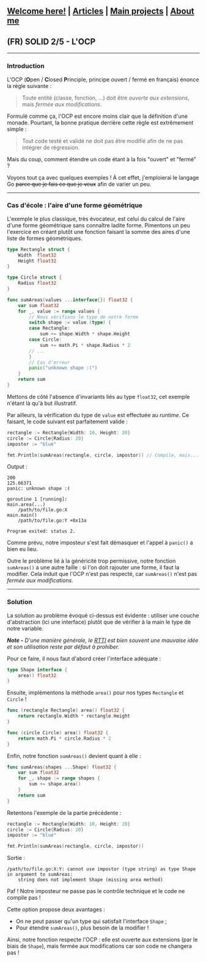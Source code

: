 ## [Welcome here!](https://vpenando.github.io) | [Articles](https://vpenando.github.io/articles.html) | [Main projects](https://vpenando.github.io/projects.html) | [About me](https://vpenando.github.io/about.html)

## (FR) SOLID 2/5 - L'OCP

---

### Introduction

L'OCP (**O**pen / **C**losed **P**rinciple, principe ouvert / fermé en français) énonce la règle suivante :
> Toute entité (classe, fonction, ...) doit être *ouverte aux extensions*, mais *fermée aux modifications*.

Formulé comme ça, l'OCP est encore moins clair que la définition d'une monade. Pourtant, la bonne pratique derrière cette règle est extrêmement simple :
> Tout code testé et validé ne doit pas être modifié afin de ne pas intégrer de régression.

Mais du coup, comment étendre un code étant à la fois "ouvert" et "fermé" ?

Voyons tout ça avec quelques exemples ! À cet effet, j'emploierai le langage Go ~~parce que je fais ce que je veux~~ afin de varier un peu.

---

### Cas d'école : l'aire d'une forme géométrique

L'exemple le plus classique, très évocateur, est celui du calcul de l'aire d'une forme géométrique sans connaître ladite forme.
Pimentons un peu l'exercice en créant plutôt une fonction faisant la somme des aires d'une liste de formes géométriques.
```go
type Rectangle struct {
    Width  float32
    Height float32
}

type Circle struct {
    Radius float32
}

func sumAreas(values ...interface{}) float32 {
    var sum float32
    for _, value := range values {
        // Nous vérifions le type de notre forme
        switch shape := value.(type) {
        case Rectangle:
            sum += shape.Width * shape.Height
        case Circle:
            sum += math.Pi * shape.Radius * 2
        // ...
        }
        // Cas d'erreur
        panic("unknown shape :(")
    }
    return sum
}
```
Mettons de côté l'absence d'invariants liés au type `float32`, cet exemple n'étant là qu'à but illustratif.

Par ailleurs, la vérification du type de `value` est effectuée au *runtime*. Ce faisant, le code suivant est parfaitement valide :
```go
rectangle := Rectangle{Width: 10, Height: 20}
circle := Circle{Radius: 20}
impostor := "blue"

fmt.Println(sumAreas(rectangle, circle, impostor)) // Compile, mais...
```
Output :
```
200
125.66371
panic: unknown shape :(

goroutine 1 [running]:
main.area(...)
	/path/to/file.go:X
main.main()
	/path/to/file.go:Y +0x13a

Program exited: status 2.
```
Comme prévu, notre imposteur s'est fait démasquer et l'appel à `panic()` a bien eu lieu.

Outre le problème lié à la généricité trop permissive, notre fonction `sumAreas()` a une autre faille : si l'on doit rajouter une forme, il faut la modifier.
Cela induit que l'OCP n'est pas respecté, car `sumAreas()` n'est pas *fermée aux modifications*.

--- 

### Solution

La solution au problème évoqué ci-dessus est évidente : utiliser une couche d'abstraction (ici une interface) plutôt que de vérifier à la main le type de notre variable.

***Note -** D'une manière générale, le [RTTI](https://en.wikipedia.org/wiki/Run-time_type_information) est bien souvent une mauvaise idée et son utilisation reste par défaut à prohiber.*

Pour ce faire, il nous faut d'abord créer l'interface adéquate :
```go
type Shape interface {
    area() float32
}
```
Ensuite, implémentons la méthode `area()` pour nos types `Rectangle` et `Circle` !
```go
func (rectangle Rectangle) area() float32 {
    return rectangle.Width * rectangle.Height
}

func (circle Circle) area() float32 {
    return math.Pi * circle.Radius * 2
}
```
Enfin, notre fonction `sumAreas()` devient quant à elle :
```go
func sumAreas(shapes ...Shape) float32 {
    var sum float32
    for _, shape := range shapes {
        sum += shape.area()
    }
    return sum
}
```
Retentons l'exemple de la partie précédente :
```go
rectangle := Rectangle{Width: 10, Height: 20}
circle := Circle{Radius: 20}
impostor := "blue"

fmt.Println(sumAreas(rectangle, circle, impostor))
```
Sortie :
```
/path/to/file.go:X:Y: cannot use impostor (type string) as type Shape in argument to sumAreas:
	string does not implement Shape (missing area method)
```
Paf ! Notre imposteur ne passe pas le contrôle technique et le code ne compile pas !

Cette option propose deux avantages :
- On ne peut passer qu'un type qui satisfait l'interface `Shape` ;
- Pour étendre `sumAreas()`, plus besoin de la modifier !

Ainsi, notre fonction respecte l'OCP : elle est ouverte aux extensions (par le biais de `Shape`), mais fermée aux modifications car son code ne changera pas !

